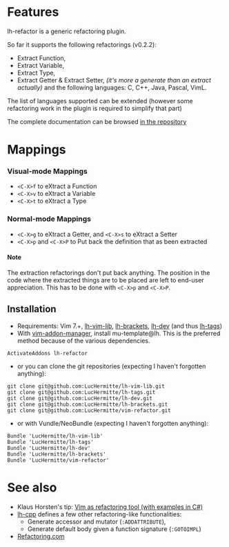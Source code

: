 # Features

lh-refactor is a generic refactoring plugin.

So far it supports the following refactorings (v0.2.2):
  * Extract Function,
  * Extract Variable,
  * Extract Type,
  * Extract Getter & Extract Setter, _(it's more a generate than an extract actually)_
and the following languages: C, C++, Java, Pascal, VimL.

The list of languages supported can be extended (however some refactoring work in the plugin is required to simplify that part)

The complete documentation can be browsed [in the repository](doc/refactor.txt)

# Mappings
### Visual-mode Mappings
  * `<C-X>f` to eXtract a Function
  * `<C-X>v` to eXtract a Variable
  * `<C-X>t` to eXtract a Type
### Normal-mode Mappings
  * `<C-X>g` to eXtract a Getter, and `<C-X>s` to eXtract a Setter
  * `<C-X>p` and `<C-X>P` to Put back the definition that as been extracted

#### Note

The extraction refactorings don't put back anything. The position in the code
where the extracted things are to be placed are left to end-user appreciation.
This has to be done with `<C-X>p` and `<C-X>P`.

## Installation
  * Requirements: Vim 7.+, [lh-vim-lib](http://github.com/LucHermitte/lh-vim-lib), [lh-brackets](http://github.com/LucHermitte/lh-brackets), [lh-dev](http://github.com/LucHermitte/lh-dev) (and thus [lh-tags](http://github.com/LucHermitte/lh-tags))
  * With [vim-addon-manager](https://github.com/MarcWeber/vim-addon-manager), install mu-template@lh. This is the preferred method because of the various dependencies.
```vim
ActivateAddons lh-refactor
```
  * or you can clone the git repositories (expecting I haven't forgotten anything):
```
git clone git@github.com:LucHermitte/lh-vim-lib.git
git clone git@github.com:LucHermitte/lh-tags.git
git clone git@github.com:LucHermitte/lh-dev.git
git clone git@github.com:LucHermitte/lh-brackets.git
git clone git@github.com:LucHermitte/vim-refactor.git
```
  * or with Vundle/NeoBundle (expecting I haven't forgotten anything):
```vim
Bundle 'LucHermitte/lh-vim-lib'
Bundle 'LucHermitte/lh-tags'
Bundle 'LucHermitte/lh-dev'
Bundle 'LucHermitte/lh-brackets'
Bundle 'LucHermitte/vim-refactor'
```

# See also
  * Klaus Horsten's tip: [Vim as refactoring tool (with examples in C#)](http://vim.wikia.com/wiki/Vim_as_a_refactoring_tool_and_some_examples_in_C_sharp)
  * [lh-cpp](http://github.com/LucHermitte/lh-cpp) defines a few other refactoring-like functionalities:
    * Generate accessor and mutator (`:ADDATTRIBUTE`),
    * Generate default body given a function signature (`:GOTOIMPL`)
  * [Refactoring.com](http://www.refactoring.com/catalog/index.html)

